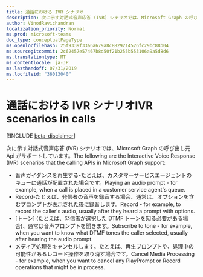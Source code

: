 ```yaml
---
title: 通話における IVR シナリオ
description: 次に示す対話式音声応答 (IVR) シナリオでは、Microsoft Graph の呼び出し元 Api がサポートしています。
author: VinodRavichandran
localization_priority: Normal
ms.prod: microsoft-teams
doc_type: conceptualPageType
ms.openlocfilehash: 25f9339f33a6a679a8c8829214526fc29bc88b04
ms.sourcegitcommit: 2c62457e57467b8d50f21b255b553106a9a5d8d6
ms.translationtype: MT
ms.contentlocale: ja-JP
ms.lasthandoff: 07/31/2019
ms.locfileid: "36013040"
---
```

# <a name="ivr-scenarios-in-calls"></a><span data-ttu-id="8c9ec-103">通話における IVR シナリオ</span><span class="sxs-lookup"><span data-stu-id="8c9ec-103">IVR scenarios in calls</span></span>

[!INCLUDE [beta-disclaimer](../../includes/beta-disclaimer.md)]

<span data-ttu-id="8c9ec-104">次に示す対話式音声応答 (IVR) シナリオでは、Microsoft Graph の呼び出し元 Api がサポートしています。</span><span class="sxs-lookup"><span data-stu-id="8c9ec-104">The following are the Interactive Voice Response (IVR) scenarios that the calling APIs in Microsoft Graph support:</span></span>

- <span data-ttu-id="8c9ec-105">音声ガイダンスを再生する-たとえば、カスタマーサービスエージェントのキューに通話が配置された場合です。</span><span class="sxs-lookup"><span data-stu-id="8c9ec-105">Playing an audio prompt - for example, when a call is placed in a customer service agent's queue.</span></span>
- <span data-ttu-id="8c9ec-106">Record-たとえば、発信者の音声を録音する場合、通常は、オプションを含むプロンプトが表示された後に録音します。</span><span class="sxs-lookup"><span data-stu-id="8c9ec-106">Record - for example, to record the caller's audio, usually after they heard a prompt with options.</span></span>
- <span data-ttu-id="8c9ec-107">[トーン] (たとえば、発信者が選択した DTMF トーンを知る必要がある場合)、通常は音声プロンプトを聞きます。</span><span class="sxs-lookup"><span data-stu-id="8c9ec-107">Subscribe to tone - for example, when you want to know what DTMF tones the caller selected, usually after hearing the audio prompt.</span></span>
- <span data-ttu-id="8c9ec-108">メディア処理をキャンセルします。たとえば、再生プロンプトや、処理中の可能性があるレコード操作を取り消す場合です。</span><span class="sxs-lookup"><span data-stu-id="8c9ec-108">Cancel Media Processing - for example, when you want to cancel any PlayPrompt or Record operations that might be in process.</span></span>
